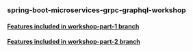 ### spring-boot-microservices-grpc-graphql-workshop

#### [Features included in workshop-part-1 branch](docs/workshop-part-1.md)

#### [Features included in workshop-part-2 branch](docs/workshop-part-2.md)
